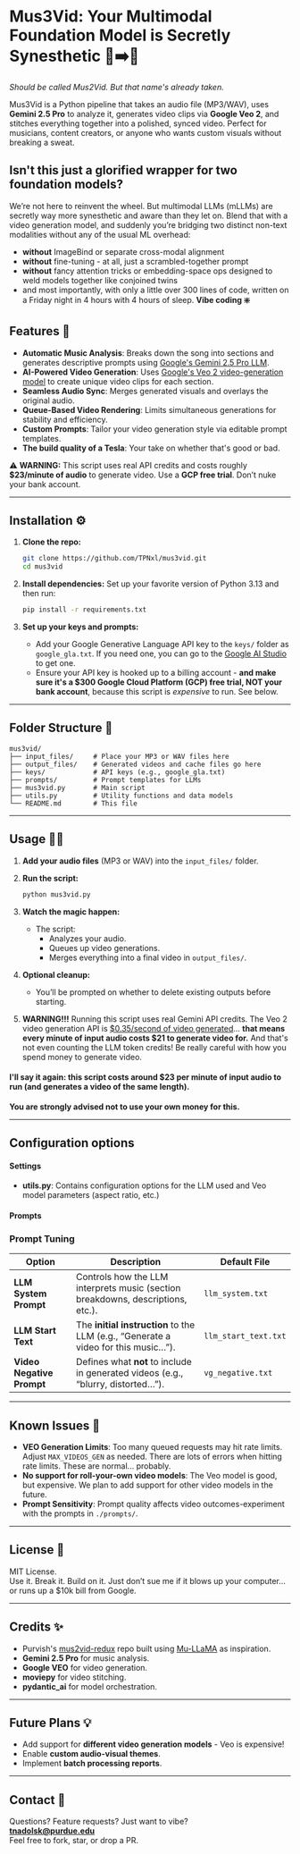 # Mus3Vid: Your Multimodal Foundation Model is Secretly Synesthetic 🎵➡️🎥  
*Should be called Mus2Vid. But that name's already taken.*

Mus3Vid is a Python pipeline that takes an audio file (MP3/WAV), uses **Gemini 2.5 Pro** to analyze it, generates video clips via **Google Veo 2**, and stitches everything together into a polished, synced video. Perfect for musicians, content creators, or anyone who wants custom visuals without breaking a sweat.

## Isn't this just a glorified wrapper for two foundation models?
We’re not here to reinvent the wheel. But multimodal LLMs (mLLMs) are secretly way more synesthetic and aware than they let on. Blend that with a video generation model, and suddenly you’re bridging two distinct non-text modalities without any of the usual ML overhead:
- **without** ImageBind or separate cross-modal alignment
- **without** fine-tuning - at all, just a scrambled-together prompt
- **without** fancy attention tricks or embedding-space ops designed to weld models together like conjoined twins
- and most importantly, with only a little over 300 lines of code, written on a Friday night in 4 hours with 4 hours of sleep. **Vibe coding :sparkle:**

## Features 🚀
- **Automatic Music Analysis**: Breaks down the song into sections and generates descriptive prompts using [Google's Gemini 2.5 Pro LLM](https://blog.google/technology/google-deepmind/gemini-model-thinking-updates-march-2025).
- **AI-Powered Video Generation**: Uses [Google's Veo 2 video-generation model](https://deepmind.google/technologies/veo/veo-2/) to create unique video clips for each section.
- **Seamless Audio Sync**: Merges generated visuals and overlays the original audio.
- **Queue-Based Video Rendering**: Limits simultaneous generations for stability and efficiency.
- **Custom Prompts**: Tailor your video generation style via editable prompt templates.
- **The build quality of a Tesla**: Your take on whether that's good or bad.

⚠️ **WARNING:** This script uses real API credits and costs roughly **$23/minute of audio** to generate video. Use a **GCP free trial**. Don’t nuke your bank account.

---

## Installation ⚙️

1. **Clone the repo:**
   ```bash
   git clone https://github.com/TPNxl/mus3vid.git
   cd mus3vid
   ```

2. **Install dependencies:**
   Set up your favorite version of Python 3.13 and then run:
   ```bash
   pip install -r requirements.txt
   ```

3. **Set up your keys and prompts:**
   - Add your Google Generative Language API key to the `keys/` folder as `google_gla.txt`. If you need one, you can go to the [Google AI Studio](https://aistudio.google.com/u/1/apikey) to get one.
   - Ensure your API key is hooked up to a billing account - **and make sure it's a $300 Google Cloud Platform (GCP) free trial, NOT your bank account**, because this script is *expensive* to run. See below.

---

## Folder Structure 📁
```
mus3vid/
├── input_files/     # Place your MP3 or WAV files here
├── output_files/    # Generated videos and cache files go here
├── keys/            # API keys (e.g., google_gla.txt)
├── prompts/         # Prompt templates for LLMs
├── mus3vid.py       # Main script
├── utils.py         # Utility functions and data models
└── README.md        # This file
```

---

## Usage 🏃‍♂️

1. **Add your audio files** (MP3 or WAV) into the `input_files/` folder.

2. **Run the script:**
   ```bash
   python mus3vid.py
   ```

3. **Watch the magic happen:**
   - The script:
     - Analyzes your audio.
     - Queues up video generations.
     - Merges everything into a final video in `output_files/`.

4. **Optional cleanup:**
   - You’ll be prompted on whether to delete existing outputs before starting.

5. **WARNING!!!**
   Running this script uses real Gemini API credits. The Veo 2 video generation API is [$0.35/second of video generated](https://ai.google.dev/gemini-api/docs/pricing)... **that means every minute of input audio costs $21 to generate video for.** And that's not even counting the LLM token credits! Be really careful with how you spend money to generate video.

#### I'll say it again: this script costs around $23 per minute of input audio to run (and generates a video of the same length).
**You are strongly advised not to use your own money for this.**

---
## Configuration options

#### Settings
- **utils.py**: Contains configuration options for the LLM used and Veo model parameters (aspect ratio, etc.)
#### Prompts
### Prompt Tuning

| Option                  | Description                                                                        | Default File                 |
|-------------------------|------------------------------------------------------------------------------------|------------------------------|
| **LLM System Prompt**    | Controls how the LLM interprets music (section breakdowns, descriptions, etc.).    | `llm_system.txt`             |
| **LLM Start Text**       | The **initial instruction** to the LLM (e.g., “Generate a video for this music…”). | `llm_start_text.txt`         |
| **Video Negative Prompt**| Defines what **not** to include in generated videos (e.g., “blurry, distorted…”).  | `vg_negative.txt`            |

---

## Known Issues 🐛
- **VEO Generation Limits**: Too many queued requests may hit rate limits. Adjust `MAX_VIDEOS_GEN` as needed. There are lots of errors when hitting rate limits. These are normal... probably.
- **No support for roll-your-own video models**: The Veo model is good, but expensive. We plan to add support for other video models in the future.
- **Prompt Sensitivity**: Prompt quality affects video outcomes-experiment with the prompts in ``./prompts/``.

---

## License 📝
MIT License.  
Use it. Break it. Build on it. Just don’t sue me if it blows up your computer... or runs up a $10k bill from Google.

---

## Credits ✨
- Purvish's [mus2vid-redux](https://github.com/pjjajal/mus2vid-redux/tree/main) repo built using [Mu-LLaMA](https://github.com/shansongliu/MU-LLaMA) as inspiration.
- **Gemini 2.5 Pro** for music analysis.
- **Google VEO** for video generation.
- **moviepy** for video stitching.
- **pydantic_ai** for model orchestration.

---

## Future Plans 💡
- Add support for **different video generation models** - Veo is expensive!
- Enable **custom audio-visual themes**.
- Implement **batch processing reports**.

---

## Contact 👋
Questions? Feature requests? Just want to vibe?  
**tnadolsk@purdue.edu**  
Feel free to fork, star, or drop a PR.
